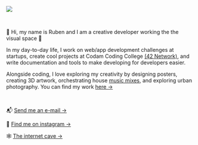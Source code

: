 <a href="https://rubennijhuis.com"><img src="https://images.ctfassets.net/vf2eiv36rew2/3hXhnxi3oJYrpkPOFqheVE/a33b25b455d47a5bdfab83a9e1168fc9/Untitled-2-01.png?w=4000&h=2249&q=20&fm=webp"></a>

<br>

👋  Hi, my name is Ruben and I am a creative developer working the the visual space  👻

In my day-to-day life, I work on web/app development challenges at startups, create cool projects at Codam Coding College <a href="https://profile.intra.42.fr/users/rnijhuis">(42 Network)</a>, and write documentation and tools to make developing for developers easier.

Alongside coding, I love exploring my creativity by designing posters, creating 3D artwork, orchestrating house <a href="https://soundcloud.com/user-945766532-607674239">music mixes</a>, and exploring urban photography. You can find my work <a href="https://rubennijhuis.com/gallery">here →</a>

<br>

📬  <a href="mailto:contact@rubennijhuis.com">Send me an e-mail →</a>

📸  <a href="https://instagram.com/ruben__nijhuis">Find me on instagram →</a>

🕸  <a href="https://rubennijhuis.com">The internet cave →</a>
